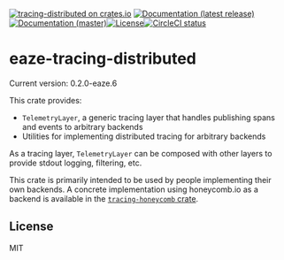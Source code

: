 [![tracing-distributed on crates.io](https://img.shields.io/crates/v/tracing-distributed)](https://crates.io/crates/tracing-distributed) [![Documentation (latest release)](https://docs.rs/tracing-distributed/badge.svg)](https://docs.rs/tracing-distributed/) [![Documentation (master)](https://img.shields.io/badge/docs-master-brightgreen)](https://inanna-malick.github.io/honeycomb-tracing/tracing_distributed/)[![License](https://img.shields.io/badge/license-MIT-green.svg)](../LICENSE)[![CircleCI status](https://circleci.com/gh/inanna-malick/honeycomb-tracing.svg?style=svg)](https://app.circleci.com/pipelines/github/inanna-malick/honeycomb-tracing)

# eaze-tracing-distributed

Current version: 0.2.0-eaze.6

This crate provides:
- `TelemetryLayer`, a generic tracing layer that handles publishing spans and events to arbitrary backends
- Utilities for implementing distributed tracing for arbitrary backends

As a tracing layer, `TelemetryLayer` can be composed with other layers to provide stdout logging, filtering, etc.

This crate is primarily intended to be used by people implementing their own backends.
A concrete implementation using honeycomb.io as a backend is available in the [`tracing-honeycomb` crate](https://crates.io/crates/tracing-honeycomb).

## License

MIT

<!--
README.md is generated from README.tpl by cargo readme. To regenerate:
cargo install cargo-readme
cargo readme > README.md
-->
